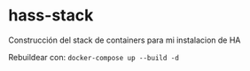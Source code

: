 # hass-stack

Construcción del stack de containers para mi instalacion de HA

Rebuildear con: ```docker-compose up --build -d ```
